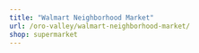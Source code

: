 ```yaml
---
title: "Walmart Neighborhood Market"
url: /oro-valley/walmart-neighborhood-market/
shop: supermarket
---
```

